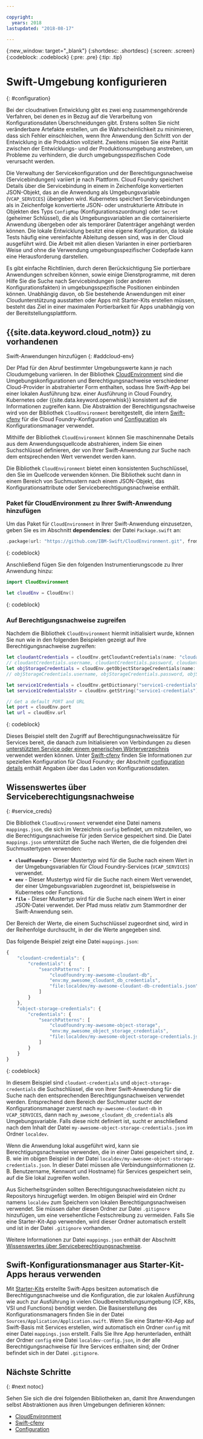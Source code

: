 ```yaml
---

copyright:
  years: 2018
lastupdated: "2018-08-17"

---
```

{:new_window: target="_blank"}
{:shortdesc: .shortdesc}
{:screen: .screen}
{:codeblock: .codeblock}
{:pre: .pre}
{:tip: .tip}

# Swift-Umgebung konfigurieren
{: #configuration}

Bei der cloudnativen Entwicklung gibt es zwei eng zusammengehörende
Verfahren, bei denen es in Bezug auf die Verarbeitung von Konfigurationsdaten
Überschneidungen gibt. Erstens sollten Sie nicht veränderbare Artefakte
erstellen, um die Wahrscheinlichkeit zu minimieren, dass sich Fehler
einschleichen, wenn Ihre Anwendung den Schritt von der Entwicklung in die
Produktion vollzieht. Zweitens müssen Sie eine Parität zwischen der
Entwicklungs- und der Produktionsumgebung anstreben, um Probleme zu verhindern,
die durch umgebungsspezifischen Code verursacht werden. 

Die Verwaltung der Servicekonfiguration und der Berechtigungsnachweise
(Servicebindungen) variiert je nach Plattform. Cloud Foundry speichert Details
über die Servicebindung in einem in Zeichenfolge konvertierten JSON-Objekt, das
an die Anwendung als Umgebungsvariable (`VCAP_SERVICES`)
übergeben wird. Kubernetes speichert Servicebindungen als in Zeichenfolge
konvertierte JSON- oder unstrukturierte Attribute in
Objekten des Typs `ConfigMap` (Konfigurationszuordnung)
oder `Secret` (geheimer Schlüssel), die als Umgebungsvariablen an
die containerisierte Anwendung übergeben oder als temporärer Datenträger
angehängt werden können. Die lokale Entwicklung besitzt eine eigene
Konfiguration, da lokale Tests häufig eine vereinfachte Ableitung dessen sind,
was in der Cloud ausgeführt wird. Die Arbeit mit allen diesen Varianten in
einer portierbaren Weise und ohne die Verwendung umgebungsspezifischer
Codepfade kann eine Herausforderung darstellen.

Es gibt einfache Richtlinien, durch deren Berücksichtigung Sie
portierbare Anwendungen schreiben können, sowie einige Dienstprogramme, mit
deren Hilfe Sie die Suche nach Servicebindungen (oder anderen
Konfigurationsfakten) in umgebungsspezifische Positionen einbinden können. Unabhängig
davon, ob Sie bestehende Anwendungen mit einer Cloudunterstützung ausstatten
oder Apps mit Starter-Kits erstellen müssen, besteht das Ziel in einer
maximalen Portierbarkeit für Apps unabhängig von der Bereitstellungsplattform.

## {{site.data.keyword.cloud_notm}} zu vorhandenen
Swift-Anwendungen hinzufügen
{: #addcloud-env}

Der Pfad für den Abruf bestimmter Umgebungswerte kann je nach
Cloudumgebung variieren. In der Bibliothek
[CloudEnvironment](https://github.com/IBM-Swift/CloudEnvironment.git)
sind die Umgebungskonfigurationen und Berechtigungsnachweise verschiedener
Cloud-Provider in abstrahierter Form enthalten, sodass Ihre Swift-App
bei einer lokalen Ausführung bzw. einer Ausführung in Cloud Foundry, Kubernetes
oder {{site.data.keyword.openwhisk}} konsistent auf die Informationen
zugreifen kann. Die Abstraktion der Berechtigungsnachweise wird von der
Bibliothek
`CloudEnvironment` bereitgestellt, die intern
[Swift-cfenv](https://github.com/IBM-Swift/Swift-cfenv) für
die
Cloud Foundry-Konfiguration und
[Configuration](https://github.com/IBM-Swift/Configuration)
als Konfigurationsmanager verwendet.

Mithilfe der Bibliothek `CloudEnvironment` können Sie
maschinennahe Details aus dem Anwendungsquellcode abstrahieren, indem Sie einen
Suchschlüssel definieren, der von Ihrer Swift-Anwendung zur Suche nach dem
entsprechenden Wert verwendet werden kann.

Die Bibliothek `CloudEnvironment` bietet einen
konsistenten Suchschlüssel, den Sie im Quellcode verwenden können. Die
Bibliothek sucht dann in einem Bereich von Suchmustern nach einem JSON-Objekt,
das Konfigurationsattribute oder Serviceberechtigungsnachweise enthält. 

### Paket für CloudEnvironment zu Ihrer Swift-Anwendung hinzufügen
Um das Paket für `CloudEnvironment` in Ihrer
Swift-Anwendung einzusetzen, geben Sie es im Abschnitt
**dependencies:** der Datei `Package.swift`
an:
```swift
.package(url: "https://github.com/IBM-Swift/CloudEnvironment.git", from: "8.0.0"),
```
{: codeblock}

Anschließend fügen Sie den folgenden Instrumentierungscode zu Ihrer
Anwendung hinzu:
```swift
import CloudEnvironment

let cloudEnv = CloudEnv()
```
{: codeblock}

### Auf Berechtigungsnachweise zugreifen
Nachdem die Bibliothek `CloudEnvironment` hiermit
initialisiert wurde, können Sie nun wie in den folgenden Beispielen gezeigt auf
Ihre Berechtigungsnachweise zugreifen:

```swift
let cloudantCredentials = cloudEnv.getCloudantCredentials(name: "cloudant-credentials")
// cloudantCredentials.username, cloudantCredentials.password, cloudantCredentials.url, etc.
let objStorageCredentials = cloudEnv.getObjectStorageCredentials(name: "object-storage-credentials")
// objStorageCredentials.username, objStorageCredentials.password, objStorageCredentials.projectID, etc.

let service1Credentials = cloudEnv.getDictionary("service1-credentials")
let service1CredentialsStr = cloudEnv.getString("service1-credentials")

// Get a default PORT and URL
let port = cloudEnv.port
let url = cloudEnv.url
```
{: codeblock}

Dieses Beispiel stellt den Zugriff auf Berechtigungsnachweissätze für
Services bereit, die danach zum Initialisieren von Verbindungen zu diesen
[unterstützten
Service oder einem generischen Wörterverzeichnis](https://github.com/IBM-Swift/CloudEnvironment#supported-services) verwendet werden können. Unter
[Swift-cfenv](https://github.com/IBM-Swift/Swift-cfenv#api)
finden Sie Informationen zur speziellen Konfiguration für Cloud Foundry; der
Abschnitt
[configuration
details](https://github.com/IBM-Swift/Configuration) enthält Angaben über das Laden von Konfigurationsdaten.

## Wissenswertes über Serviceberechtigungsnachweise
{: #service_creds}

Die Bibliothek `CloudEnvironment` verwendet eine Datei
namens `mappings.json`, die sich im
Verzeichnis `config` befindet, um mitzuteilen, wo die
Berechtigungsnachweise für jeden Service gespeichert sind. Die Datei `mappings.json` unterstützt die Suche nach Werten, die die folgenden
drei Suchmustertypen verwenden:
- **`cloudfoundry`** - Dieser
Mustertyp wird für die Suche nach einem Wert in der Umgebungsvariablen für
Cloud Foundry-Services (`VCAP_SERVICES`) verwendet.
- **`env`** - Dieser Mustertyp wird
für die Suche nach einem Wert verwendet, der einer Umgebungsvariablen
zugeordnet ist, beispielsweise in Kubernetes oder Functions.
- **`file`** - Dieser Mustertyp wird
für die Suche nach einem Wert in einer JSON-Datei verwendet. Der Pfad muss
relativ zum Stammordner der Swift-Anwendung sein.

Der Bereich der Werte, die einem Suchschlüssel zugeordnet sind, wird in
der Reihenfolge durchsucht, in der die Werte angegeben sind.

Das folgende Beispiel zeigt eine Datei `mappings.json`:
```javascript
{
    "cloudant-credentials": {
        "credentials": {
            "searchPatterns": [
                "cloudfoundry:my-awesome-cloudant-db",
                "env:my_awesome_cloudant_db_credentials",
                "file:localdev/my-awesome-cloudant-db-credentials.json"
            ]
        }
    },
    "object-storage-credentials": {
        "credentials": {
            "searchPatterns": [
                "cloudfoundry:my-awesome-object-storage",
                "env:my_awesome_object_storage_credentials",
                "file:localdev/my-awesome-object-storage-credentials.json"
            ]
        }
    }
}
```
{: codeblock}

In diesem Beispiel sind `cloudant-credentials` und
`object-storage-credentials` die Suchschlüssel, die von
Ihrer Swift-Anwendung für die Suche nach den entsprechenden
Berechtigungsnachweisen verwendet werden. Entsprechend dem Bereich der
Suchmuster sucht der Konfigurationsmanager zuerst nach
`my-awesome-cloudant-db` in `VCAP_SERVICES`,
dann nach `my_awesome_cloudant_db_credentials` als
Umgebungsvariable. Falls diese nicht definiert ist, sucht er anschließend
nach dem Inhalt der Datei
`my-awesome-object-storage-credentials.json` im Ordner
`localdev`. 

Wenn die Anwendung lokal ausgeführt wird, kann sie Berechtigungsnachweise
verwenden, die in einer Datei gespeichert sind, z. B. wie im obigen
Beispiel in der Datei `
localdev/my-awesome-object-storage-credentials.json `. In dieser Datei
müssen alle Verbindungsinformationen (z. B. Benutzername, Kennwort und
Hostname) für Services gespeichert sein, auf die Sie lokal zugreifen wollen. 

Aus Sicherheitsgründen sollten Berechtigungsnachweisdateien nicht zu
Repositorys hinzugefügt werden. Im obigen Beispiel wird ein Ordner namens
`localdev` zum Speichern von lokalen Berechtigungsnachweisen
verwendet. Sie müssen daher diesen Ordner zur Datei
`.gitignore` hinzufügen, um eine versehentliche Festschreibung
zu vermeiden. Falls Sie eine Starter-Kit-App verwenden, wird dieser Ordner
automatisch erstellt und ist in der Datei `.gitignore`
vorhanden.

Weitere Informationen zur Datei `mappings.json` enthält
der Abschnitt [Wissenswertes über
Serviceberechtigungsnachweise](configuration.html#service_creds).

## Swift-Konfigurationsmanager aus Starter-Kit-Apps heraus verwenden

Mit
[Starter-Kits](https://console.bluemix.net/developer/appledevelopment/starter-kits/)
erstellte Swift-Apps besitzen automatisch die Berechtigungsnachweise und die
Konfiguration, die zur lokalen Ausführung wie auch zur Ausführung in vielen
Cloudbereitstellungsumgebung (CF, K8s, VSI und Functions) benötigt werden. Die
Basiserstellung des Konfigurationsmanagers finden Sie in der Datei
`Sources/Application/Application.swift`. Wenn Sie eine
Starter-Kit-App auf Swift-Basis mit Services erstellen, wird automatisch ein
Ordner
`config` mit einer Datei `mappings.json`
erstellt. Falls Sie Ihre App herunterladen, enthält der
Ordner `config`
eine Datei `localdev-config.json`, in der alle
Berechtigungsnachweise für Ihre Services enthalten sind; der Ordner befindet
sich in der Datei `.gitignore`.

## Nächste Schritte
{: #next notoc}

Sehen Sie sich die drei folgenden Bibliotheken an, damit Ihre Anwendungen
selbst Abstraktionen aus ihren Umgebungen definieren können:

* [CloudEnvironment](https://github.com/ibm-developer/ibm-cloud-env)
* [Swift-cfenv](https://github.com/IBM-Swift/Swift-cfenv)
* [Configuration](https://github.com/IBM-Swift/Configuration)
